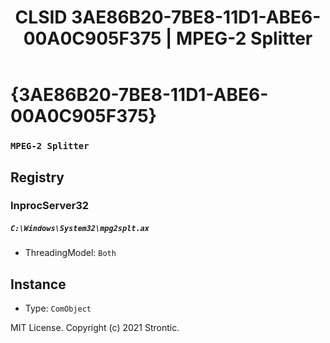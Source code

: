 ﻿---
title: "CLSID 3AE86B20-7BE8-11D1-ABE6-00A0C905F375 | MPEG-2 Splitter"
excerpt: What is COM-Object CLSID 3AE86B20-7BE8-11D1-ABE6-00A0C905F375?
---

# {3AE86B20-7BE8-11D1-ABE6-00A0C905F375}

### `MPEG-2 Splitter`

## Registry


### InprocServer32

##### `C:\Windows\System32\mpg2splt.ax`
* ThreadingModel: `Both`

## Instance

* Type: `ComObject`

MIT License. Copyright (c) 2021 Strontic.


